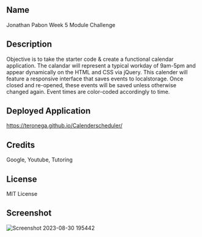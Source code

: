 ## Name
Jonathan Pabon
Week 5 Module Challenge

## Description
Objective is to take the starter code & create a functional calendar application.
The calandar will represent a typical workday of 9am-5pm and appear dynamically on the HTML and CSS
via jQuery. This calender will feature a responsive interface that saves events to localstorage.
Once closed and re-opened, these events will be saved unless otherwise changed again.
Event times are color-coded accordingly to time.

## Deployed Application
https://teronega.github.io/Calenderscheduler/

## Credits
Google, Youtube, Tutoring

## License
MIT License

## Screenshot
![Screenshot 2023-08-30 195442](https://github.com/Teronega/Calenderscheduler/assets/128359388/322319d4-b5ba-4862-a980-75f82458530e)
